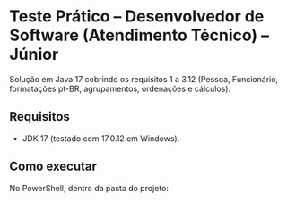 # Teste Prático – Desenvolvedor de Software (Atendimento Técnico) – Júnior

Solução em Java 17 cobrindo os requisitos 1 a 3.12 (Pessoa, Funcionário, formatações pt-BR, agrupamentos, ordenações e cálculos).

## Requisitos
- JDK 17 (testado com 17.0.12 em Windows).

## Como executar
No PowerShell, dentro da pasta do projeto:
